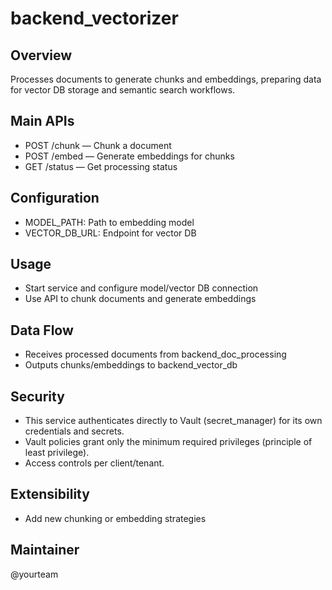 # backend_vectorizer

## Overview
Processes documents to generate chunks and embeddings, preparing data for vector DB storage and semantic search workflows.

## Main APIs
- POST /chunk — Chunk a document
- POST /embed — Generate embeddings for chunks
- GET /status — Get processing status

## Configuration
- MODEL_PATH: Path to embedding model
- VECTOR_DB_URL: Endpoint for vector DB

## Usage
- Start service and configure model/vector DB connection
- Use API to chunk documents and generate embeddings

## Data Flow
- Receives processed documents from backend_doc_processing
- Outputs chunks/embeddings to backend_vector_db


## Security
- This service authenticates directly to Vault (secret_manager) for its own credentials and secrets.
- Vault policies grant only the minimum required privileges (principle of least privilege).
- Access controls per client/tenant.

## Extensibility
- Add new chunking or embedding strategies

## Maintainer
@yourteam
